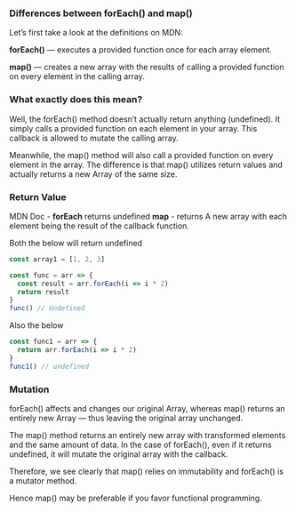 ### Differences between forEach() and map()

Let’s first take a look at the definitions on MDN:

**forEach()** — executes a provided function once for each array element.

**map()** — creates a new array with the results of calling a provided function on every element in the calling array.

### What exactly does this mean?

Well, the forEach() method doesn’t actually return anything (undefined). It simply calls a provided function on each element in your array. This callback is allowed to mutate the calling array.

Meanwhile, the map() method will also call a provided function on every element in the array. The difference is that map() utilizes return values and actually returns a new Array of the same size.

### Return Value

MDN Doc -
**forEach** returns undefined
**map** - returns A new array with each element being the result of the callback function.

Both the below will return undefined

```js
const array1 = [1, 2, 3]

const func = arr => {
  const result = arr.forEach(i => i * 2)
  return result
}
func() // Undefined
```

Also the below

```js
const func1 = arr => {
  return arr.forEach(i => i * 2)
}
func1() // undefined
```

### Mutation

forEach() affects and changes our original Array, whereas map() returns an entirely new Array — thus leaving the original array unchanged.

The map() method returns an entirely new array with transformed elements and the same amount of data. In the case of forEach(), even if it returns undefined, it will mutate the original array with the callback.

Therefore, we see clearly that map() relies on immutability and forEach() is a mutator method.

Hence map() may be preferable if you favor functional programming.

